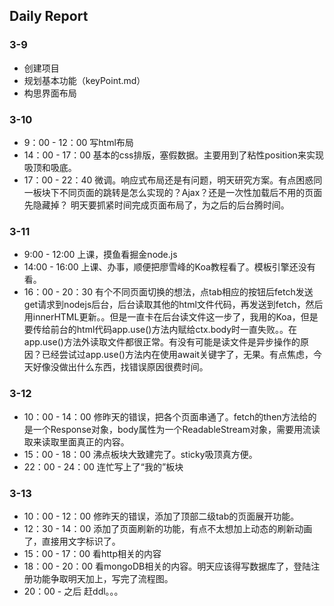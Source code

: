## Daily Report
### 3-9
- 创建项目
- 规划基本功能（keyPoint.md）
- 构思界面布局

### 3-10
- 9：00 - 12：00 写html布局
- 14：00 - 17：00 基本的css排版，塞假数据。主要用到了粘性position来实现吸顶和吸底。
- 17：00 - 22：40 微调。响应式布局还是有问题，明天研究方案。有点困惑同一板块下不同页面的跳转是怎么实现的？Ajax？还是一次性加载后不用的页面先隐藏掉？
  明天要抓紧时间完成页面布局了，为之后的后台腾时间。

### 3-11
- 9:00 - 12:00 上课，摸鱼看掘金node.js
- 14:00 - 16:00 上课、办事，顺便把廖雪峰的Koa教程看了。模板引擎还没有看。
- 16：00 - 20：30 有个不同页面切换的想法，点tab相应的按钮后fetch发送get请求到nodejs后台，后台读取其他的html文件代码，再发送到fetch，然后用innerHTML更新。。但是一直卡在后台读文件这一步了，我用的Koa，但是要传给前台的html代码app.use()方法内赋给ctx.body时一直失败。。在app.use()方法外读取文件都很正常。有没有可能是读文件是异步操作的原因？已经尝试过app.use()方法内在使用await关键字了，无果。有点焦虑，今天好像没做出什么东西，找错误原因很费时间。

### 3-12
- 10：00 - 14：00 修昨天的错误，把各个页面串通了。fetch的then方法给的是一个Response对象，body属性为一个ReadableStream对象，需要用流读取来读取里面真正的内容。
- 15：00 - 18：00 沸点板块大致建完了。sticky吸顶真方便。
- 22：00 - 24：00 连忙写上了“我的”板块

### 3-13
- 10：00 - 12：00 修昨天的错误，添加了顶部二级tab的页面展开功能。
- 12：30 - 14：00 添加了页面刷新的功能，有点不太想加上动态的刷新动画了，直接用文字标识了。
- 15：00 - 17：00 看http相关的内容
- 18：00 - 20：00 看mongoDB相关的内容。明天应该得写数据库了，登陆注册功能争取明天加上，写完了流程图。
- 20：00 - 之后 赶ddl。。。